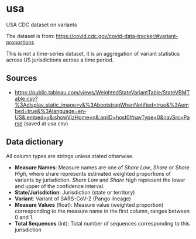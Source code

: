 # usa

USA CDC dataset on variants

The dataset is from:
https://covid.cdc.gov/covid-data-tracker/#variant-proportions

This is not a time-series dataset, it is an aggregation of variant
statistics across US jurisdictions across a time period.

## Sources

* https://public.tableau.com/views/WeightedStateVariantTable/StateVBMTable.csv?%3Adisplay_static_image=y&%3AbootstrapWhenNotified=true&%3Aembed=true&%3Alanguage=en-US&:embed=y&:showVizHome=n&:apiID=host0#navType=0&navSrc=Parse
  (saved at usa.csv)

## Data dictionary

All column types are strings unless stated otherwise.

* **Measure Names**: Measure names are one of *Share Low*, *Share*
  or *Share High*, where share represents estimated weighted
  proportions of variants by jurisdiction. *Share Low* and *Share
  High* represent the lower and upper of the confidence interval.
* **State/Jurisdiction**: Jurisdiction (state or territory)
* **Variant**: Variant of SARS-CoV-2 (Pango lineage)
* **Measure Values** (float): Measure value (weighted proportion)
  corresponding to the measure name in the first column, ranges
  between 0 and 1.
* **Total Sequences** (int): Total number of sequences corresponding to
  this jurisdiction

